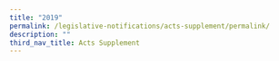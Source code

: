 ```yaml
---
title: "2019"
permalink: /legislative-notifications/acts-supplement/permalink/
description: ""
third_nav_title: Acts Supplement
---
```

